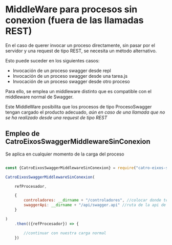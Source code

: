 # MiddleWare para procesos sin conexion (fuera de las llamadas REST)

En el caso de querer invocar un proceso directamente, sin pasar por el servidor y una request de tipo REST, se necesita un método alternativo. 

Esto puede suceder en los siguientes casos:

* Invocación de un proceso swagger desde repl
* Invocación de un proceso swagger desde una tarea.js
* Invocación de un proceso swagger desde otro proceso


Para ello, se emplea un middleware distinto que es compatible con el middleware normal de Swagger. 

Este MiddleWare posibilita que los procesos de tipo ProcesoSwagger tengan cargado el producto adecuado, *aún en caso de una llamada que no se ha realizado desde una request de tipo REST*

## Empleo de CatroEixosSwaggerMiddlewareSinConexion

Se aplica en cualquier momento de la carga del proceso 

```js

const {CatroEixosSwaggerMiddlewareSinConexion} = require("catro-eixos-swagger");

CatroEixosSwaggerMiddlewareSinConexion(

    refProcesador,

    {
        controladores: __dirname + "/controladores", //colocar donde tenemos los controladores generados
        swaggerApi: __dirname + "/api/swagger.api" //ruta de la api de swagger
    }

)
    .then(({refProcesador}) => {

        //continuar con nuestra carga normal
    })


```


